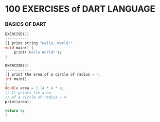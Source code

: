 # 100 EXERCISES of DART LANGUAGE
### BASICS OF DART


```dart
EXERCISE(1)
-----------
[] print string "Hello, World!"
void main() {
	print('Hello World!');
}
```
```dart
EXERCISE(2)
------------
[] print the area of a circle of radius = 4.
int main()
{
double area = 3.14 * 4 * 4;
// It prints the area
// of a circle of radius = 4
print(area);

return 0;
}
```

